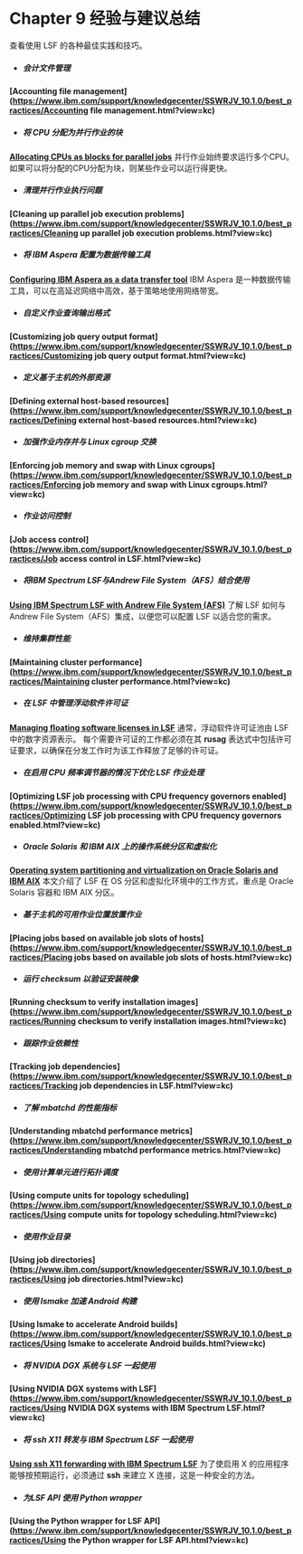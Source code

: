 # Chapter 9 经验与建议总结

查看使用 LSF 的各种最佳实践和技巧。



- ##### 会计文件管理


**[Accounting file management](https://www.ibm.com/support/knowledgecenter/SSWRJV_10.1.0/best_practices/Accounting file management.html?view=kc)**

- ##### 将 CPU 分配为并行作业的块


**[Allocating CPUs as blocks for parallel jobs](https://www.ibm.com/support/knowledgecenter/SSWRJV_10.1.0/best_practices/allocating_cpu_block_parallel_jobs.html?view=kc)**
并行作业始终要求运行多个CPU。 如果可以将分配的CPU分配为块，则某些作业可以运行得更快。

- ##### 清理并行作业执行问题


**[Cleaning up parallel job execution problems](https://www.ibm.com/support/knowledgecenter/SSWRJV_10.1.0/best_practices/Cleaning up parallel job execution problems.html?view=kc)**

- ##### 将 IBM Aspera 配置为数据传输工具


**[Configuring IBM Aspera as a data transfer tool](https://www.ibm.com/support/knowledgecenter/SSWRJV_10.1.0/dm_using/dm_aspera.html?view=kc)**
IBM Aspera 是一种数据传输工具，可以在高延迟网络中高效，基于策略地使用网络带宽。

- ##### 自定义作业查询输出格式


**[Customizing job query output format](https://www.ibm.com/support/knowledgecenter/SSWRJV_10.1.0/best_practices/Customizing job query output format.html?view=kc)**

- ##### 定义基于主机的外部资源


**[Defining external host-based resources](https://www.ibm.com/support/knowledgecenter/SSWRJV_10.1.0/best_practices/Defining external host-based resources.html?view=kc)**

- ##### 加强作业内存并与 Linux cgroup 交换


**[Enforcing job memory and swap with Linux cgroups](https://www.ibm.com/support/knowledgecenter/SSWRJV_10.1.0/best_practices/Enforcing job memory and swap with Linux cgroups.html?view=kc)**

- ##### 作业访问控制


**[Job access control](https://www.ibm.com/support/knowledgecenter/SSWRJV_10.1.0/best_practices/Job access control in LSF.html?view=kc)**

- ##### 将IBM Spectrum LSF与Andrew File System（AFS）结合使用


**[Using IBM Spectrum LSF with Andrew File System (AFS)](https://www.ibm.com/support/knowledgecenter/SSWRJV_10.1.0/best_practices/afs_integration.html?view=kc)**
了解 LSF 如何与 Andrew File System（AFS）集成，以便您可以配置 LSF 以适合您的需求。

- ##### 维持集群性能


**[Maintaining cluster performance](https://www.ibm.com/support/knowledgecenter/SSWRJV_10.1.0/best_practices/Maintaining cluster performance.html?view=kc)**

- ##### 在 LSF 中管理浮动软件许可证


**[Managing floating software licenses in LSF](https://www.ibm.com/support/knowledgecenter/SSWRJV_10.1.0/best_practices/floating_software_licenses.html?view=kc)**
通常，浮动软件许可证池由 LSF 中的数字资源表示。 每个需要许可证的工作都必须在其 **rusag** 表达式中包括许可证要求，以确保在分发工作时为该工作释放了足够的许可证。

- ##### 在启用 CPU 频率调节器的情况下优化 LSF 作业处理


**[Optimizing LSF job processing with CPU frequency governors enabled](https://www.ibm.com/support/knowledgecenter/SSWRJV_10.1.0/best_practices/Optimizing LSF job processing with CPU frequency governors enabled.html?view=kc)**

- ##### Oracle Solaris 和 IBM AIX 上的操作系统分区和虚拟化


**[Operating system partitioning and virtualization on Oracle Solaris and IBM AIX](https://www.ibm.com/support/knowledgecenter/SSWRJV_10.1.0/best_practices/os_partition_vm_solaris_aix.html?view=kc)**
本文介绍了 LSF 在 OS 分区和虚拟化环境中的工作方式，重点是 Oracle Solaris 容器和 IBM AIX 分区。

- ##### 基于主机的可用作业位置放置作业


**[Placing jobs based on available job slots of hosts](https://www.ibm.com/support/knowledgecenter/SSWRJV_10.1.0/best_practices/Placing jobs based on available job slots of hosts.html?view=kc)**

- ##### 运行 checksum 以验证安装映像


**[Running checksum to verify installation images](https://www.ibm.com/support/knowledgecenter/SSWRJV_10.1.0/best_practices/Running checksum to verify installation images.html?view=kc)**

- ##### 跟踪作业依赖性


**[Tracking job dependencies](https://www.ibm.com/support/knowledgecenter/SSWRJV_10.1.0/best_practices/Tracking job dependencies in LSF.html?view=kc)**

- ##### 了解 mbatchd 的性能指标


**[Understanding mbatchd performance metrics](https://www.ibm.com/support/knowledgecenter/SSWRJV_10.1.0/best_practices/Understanding mbatchd performance metrics.html?view=kc)**

- ##### 使用计算单元进行拓扑调度


**[Using compute units for topology scheduling](https://www.ibm.com/support/knowledgecenter/SSWRJV_10.1.0/best_practices/Using compute units for topology scheduling.html?view=kc)**

- ##### 使用作业目录


**[Using job directories](https://www.ibm.com/support/knowledgecenter/SSWRJV_10.1.0/best_practices/Using job directories.html?view=kc)**

- ##### 使用 lsmake 加速 Android 构建


**[Using lsmake to accelerate Android builds](https://www.ibm.com/support/knowledgecenter/SSWRJV_10.1.0/best_practices/Using lsmake to accelerate Android builds.html?view=kc)**

- ##### 将 NVIDIA DGX 系统与 LSF 一起使用


**[Using NVIDIA DGX systems with LSF](https://www.ibm.com/support/knowledgecenter/SSWRJV_10.1.0/best_practices/Using NVIDIA DGX systems with IBM Spectrum LSF.html?view=kc)**

- ##### 将 ssh X11 转发与 IBM Spectrum LSF 一起使用


**[Using ssh X11 forwarding with IBM Spectrum LSF](https://www.ibm.com/support/knowledgecenter/SSWRJV_10.1.0/best_practices/ssh_x11_forwarding.html?view=kc)**
为了使启用 X 的应用程序能够按预期运行，必须通过 **ssh** 来建立 X 连接，这是一种安全的方法。

- ##### 为LSF API 使用 Python wrapper


**[Using the Python wrapper for LSF API](https://www.ibm.com/support/knowledgecenter/SSWRJV_10.1.0/best_practices/Using the Python wrapper for LSF API.html?view=kc)**